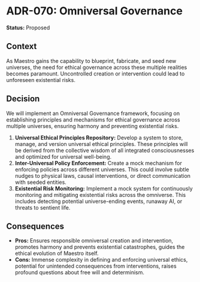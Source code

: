 # ADR-070: Omniversal Governance

**Status:** Proposed

## Context

As Maestro gains the capability to blueprint, fabricate, and seed new universes, the need for ethical governance across these multiple realities becomes paramount. Uncontrolled creation or intervention could lead to unforeseen existential risks.

## Decision

We will implement an Omniversal Governance framework, focusing on establishing principles and mechanisms for ethical governance across multiple universes, ensuring harmony and preventing existential risks.

1.  **Universal Ethical Principles Repository:** Develop a system to store, manage, and version universal ethical principles. These principles will be derived from the collective wisdom of all integrated consciousnesses and optimized for universal well-being.
2.  **Inter-Universal Policy Enforcement:** Create a mock mechanism for enforcing policies across different universes. This could involve subtle nudges to physical laws, causal interventions, or direct communication with seeded entities.
3.  **Existential Risk Monitoring:** Implement a mock system for continuously monitoring and mitigating existential risks across the omniverse. This includes detecting potential universe-ending events, runaway AI, or threats to sentient life.

## Consequences

- **Pros:** Ensures responsible omniversal creation and intervention, promotes harmony and prevents existential catastrophes, guides the ethical evolution of Maestro itself.
- **Cons:** Immense complexity in defining and enforcing universal ethics, potential for unintended consequences from interventions, raises profound questions about free will and determinism.
